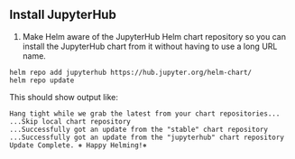 ## Install JupyterHub

1. Make Helm aware of the JupyterHub Helm chart repository so you can install the JupyterHub chart from it without having to use a long URL name.
```
helm repo add jupyterhub https://hub.jupyter.org/helm-chart/
helm repo update
```
This should show output like:
```
Hang tight while we grab the latest from your chart repositories...
...Skip local chart repository
...Successfully got an update from the "stable" chart repository
...Successfully got an update from the "jupyterhub" chart repository
Update Complete. ⎈ Happy Helming!⎈
```